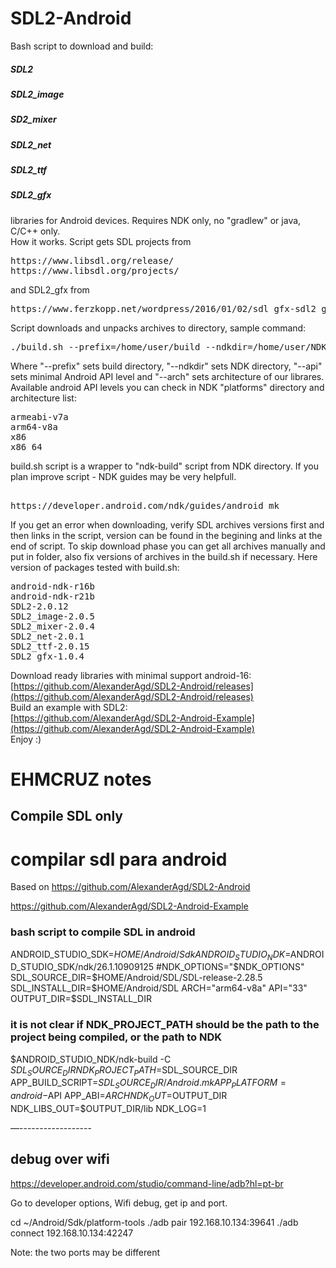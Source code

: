# SDL2-Android
Bash script to download and build:
##### SDL2
##### SDL2_image
##### SD2_mixer
##### SDL2_net
##### SDL2_ttf
##### SDL2_gfx
libraries for Android devices. Requires NDK only, no "gradlew" or java, C/C++ only.  
How it works. Script gets SDL projects from 
<pre>
https://www.libsdl.org/release/
https://www.libsdl.org/projects/
</pre>
and SDL2_gfx from
<pre>
https://www.ferzkopp.net/wordpress/2016/01/02/sdl_gfx-sdl2_gfx/
</pre>
Script downloads and unpacks archives to <PREFIX> directory, sample command: 
<pre>
./build.sh --prefix=/home/user/build --ndkdir=/home/user/NDK --api=16 --arch=armeabi-v7a
</pre>
Where "--prefix" sets build directory, "--ndkdir" sets NDK directory,
"--api" sets minimal Android API level and "--arch" sets architecture of
our librares. Available android API levels you can check in NDK "platforms"
directory and architecture list:
<pre>
armeabi-v7a
arm64-v8a
x86
x86_64
</pre>
build.sh script is a wrapper to "ndk-build" script from NDK directory.
If you plan improve script - NDK guides may be very helpfull.
<pre> 
https://developer.android.com/ndk/guides/android_mk
</pre>
If you get an error when downloading, verify SDL archives versions first and then links 
in the script, version can be found in the begining and links at the end of script. 
To skip download phase you can get all archives manually and put in <PREFIX> folder,
also fix versions of archives in the build.sh if necessary.
Here version of packages tested with build.sh:
<pre>
android-ndk-r16b
android-ndk-r21b
SDL2-2.0.12
SDL2_image-2.0.5
SDL2_mixer-2.0.4
SDL2_net-2.0.1
SDL2_ttf-2.0.15
SDL2_gfx-1.0.4
</pre>
Download ready libraries with minimal support android-16:  
[https://github.com/AlexanderAgd/SDL2-Android/releases](https://github.com/AlexanderAgd/SDL2-Android/releases)  
Build an example with SDL2:  
[https://github.com/AlexanderAgd/SDL2-Android-Example](https://github.com/AlexanderAgd/SDL2-Android-Example)  
Enjoy :)  

# EHMCRUZ notes

## Compile SDL only

# compilar sdl para android

Based on
https://github.com/AlexanderAgd/SDL2-Android

https://github.com/AlexanderAgd/SDL2-Android-Example

### bash script to compile SDL in android

ANDROID_STUDIO_SDK=$HOME/Android/Sdk
ANDROID_STUDIO_NDK=$ANDROID_STUDIO_SDK/ndk/26.1.10909125
#NDK_OPTIONS="$NDK_OPTIONS"
SDL_SOURCE_DIR=$HOME/Android/SDL/SDL-release-2.28.5
SDL_INSTALL_DIR=$HOME/Android/SDL
ARCH="arm64-v8a"
API="33"
OUTPUT_DIR=$SDL_INSTALL_DIR

### it is not clear if NDK_PROJECT_PATH should be the path to the project being compiled, or the path to NDK

$ANDROID_STUDIO_NDK/ndk-build -C  $SDL_SOURCE_DIR NDK_PROJECT_PATH=$SDL_SOURCE_DIR APP_BUILD_SCRIPT=$SDL_SOURCE_DIR/Android.mk APP_PLATFORM=android-$API APP_ABI=$ARCH NDK_OUT=$OUTPUT_DIR NDK_LIBS_OUT=$OUTPUT_DIR/lib NDK_LOG=1


—------------------

## debug over wifi

https://developer.android.com/studio/command-line/adb?hl=pt-br

Go to developer options, Wifi debug, get ip and port.

cd ~/Android/Sdk/platform-tools
./adb pair 192.168.10.134:39641
./adb connect 192.168.10.134:42247

Note: the two ports may be different
